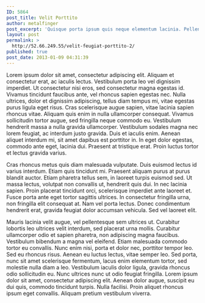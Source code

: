 ```yaml
---
ID: 5864
post_title: Velit Porttito
author: metalfinger
post_excerpt: 'Quisque porta ipsum quis neque elementum lacinia. Pellentesque ut risus rutrum, tristique lacus nec, mollis risus. Vestibulum mollis erat arcu, eu vehicula purus consequat nec.  Maecenas nunc odio, pulvinar id vulputate nec, porttitor at quam. Suspendisse vulputate diam eu leo bibendum feugiat.'
layout: post
permalink: >
  http://52.66.249.55/velit-feugiat-porttito-2/
published: true
post_date: 2013-01-09 04:31:39
---
```

Lorem ipsum dolor sit amet, consectetur adipiscing elit. Aliquam et consectetur erat, ac iaculis lectus. Vestibulum porta leo vel dignissim imperdiet. Ut consectetur nisi eros, sed consectetur magna egestas id. Vivamus tincidunt faucibus ante, vel rhoncus sapien egestas nec. Nulla ultrices, dolor et dignissim adipiscing, tellus diam tempus mi, vitae egestas purus ligula eget risus. Cras scelerisque augue sapien, vitae lacinia sapien rhoncus vitae. Aliquam quis enim in nulla ullamcorper consequat. Vivamus sollicitudin tortor augue, sed fringilla neque commodo eu. Vestibulum hendrerit massa a nulla gravida ullamcorper. Vestibulum sodales magna nec lorem feugiat, ac interdum justo gravida. Duis et iaculis enim. Aenean aliquet interdum mi, sit amet dapibus est porttitor in. In eget dolor egestas, commodo ante eget, lacinia dui. Praesent at tristique erat. Proin luctus tortor et lectus gravida varius.

Cras rhoncus metus quis diam malesuada vulputate. Duis euismod lectus id varius interdum. Etiam quis tincidunt mi. Praesent aliquam purus at purus blandit auctor. Etiam pharetra tellus sem, in laoreet turpis euismod sed. Ut massa lectus, volutpat non convallis ut, hendrerit quis dui. In nec lacinia sapien. Proin placerat tincidunt orci, scelerisque imperdiet ante laoreet et. Fusce porta ante eget tortor sagittis ultrices. In consectetur fringilla urna, non fringilla elit consequat at. Nam vel porta lectus. Donec condimentum hendrerit erat, gravida feugiat dolor accumsan vehicula. Sed vel laoreet elit.

Mauris lacinia velit augue, vel pellentesque sem ultrices ut. Curabitur lobortis leo ultrices velit interdum, sed placerat urna mollis. Curabitur ullamcorper odio et sapien pharetra, non adipiscing magna faucibus. Vestibulum bibendum a magna vel eleifend. Etiam malesuada commodo tortor eu convallis. Nunc enim nisi, porta et dolor nec, porttitor tempor leo. Sed eu rhoncus risus. Aenean eu luctus lectus, vitae semper leo. Sed porta, nunc sit amet scelerisque fermentum, lacus enim elementum tortor, sed molestie nulla diam a leo. Vestibulum iaculis dolor ligula, gravida rhoncus odio sollicitudin eu. Nunc ultrices nunc ut odio feugiat fringilla. Lorem ipsum dolor sit amet, consectetur adipiscing elit. Aenean dolor augue, suscipit eu dui quis, commodo tincidunt turpis. Nulla facilisi. Proin aliquet rhoncus ipsum eget convallis. Aliquam pretium vestibulum viverra.